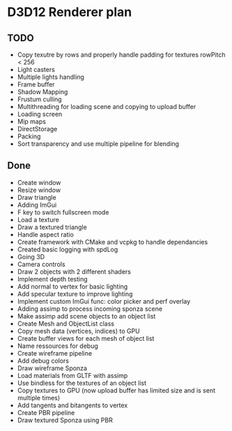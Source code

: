 # D3D12 Renderer plan

## TODO

- Copy texutre by rows and properly handle padding for textures rowPitch < 256
- Light casters
- Multiple lights handling
- Frame buffer
- Shadow Mapping
- Frustum culling
- Multithreading for loading scene and copying to upload buffer
- Loading screen
- Mip maps
- DirectStorage
- Packing
- Sort transparency and use multiple pipeline for blending

## Done

- Create window
- Resize window
- Draw triangle
- Adding ImGui
- F key to switch fullscreen mode
- Load a texture
- Draw a textured triangle
- Handle aspect ratio
- Create framework with CMake and vcpkg to handle dependancies
- Created basic logging with spdLog
- Going 3D
- Camera controls
- Draw 2 objects with 2 different shaders
- Implement depth testing
- Add normal to vertex for basic lighting
- Add specular texture to improve lighting
- Implement custom ImGui func: color picker and perf overlay
- Adding assimp to process incoming sponza scene
- Make assimp add scene objects to an object list
- Create Mesh and ObjectList class
- Copy mesh data (vertices, indices) to GPU
- Create buffer views for each mesh of object list
- Name ressources for debug
- Create wireframe pipeline
- Add debug colors
- Draw wireframe Sponza
- Load materials from GLTF with assimp
- Use bindless for the textures of an object list
- Copy textures to GPU (now upload buffer has limited size and is sent multiple times)
- Add tangents and bitangents to vertex
- Create PBR pipeline
- Draw textured Sponza using PBR
